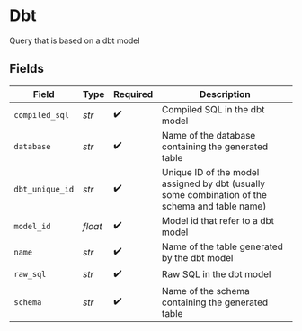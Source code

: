 # Dbt

Query that is based on a dbt model


## Fields

| Field                                                                                          | Type                                                                                           | Required                                                                                       | Description                                                                                    |
| ---------------------------------------------------------------------------------------------- | ---------------------------------------------------------------------------------------------- | ---------------------------------------------------------------------------------------------- | ---------------------------------------------------------------------------------------------- |
| `compiled_sql`                                                                                 | *str*                                                                                          | :heavy_check_mark:                                                                             | Compiled SQL in the dbt model                                                                  |
| `database`                                                                                     | *str*                                                                                          | :heavy_check_mark:                                                                             | Name of the database containing the generated table                                            |
| `dbt_unique_id`                                                                                | *str*                                                                                          | :heavy_check_mark:                                                                             | Unique ID of the model assigned by dbt (usually some combination of the schema and table name) |
| `model_id`                                                                                     | *float*                                                                                        | :heavy_check_mark:                                                                             | Model id that refer to a dbt model                                                             |
| `name`                                                                                         | *str*                                                                                          | :heavy_check_mark:                                                                             | Name of the table generated by the dbt model                                                   |
| `raw_sql`                                                                                      | *str*                                                                                          | :heavy_check_mark:                                                                             | Raw SQL in the dbt model                                                                       |
| `schema`                                                                                       | *str*                                                                                          | :heavy_check_mark:                                                                             | Name of the schema containing the generated table                                              |